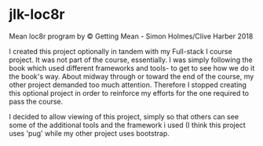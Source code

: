 # jlk-loc8r
Mean loc8r program by © Getting Mean - Simon Holmes/Clive Harber 2018

I created this project optionally in tandem with my Full-stack I course project. It was not part of the course, essentially. I was simply following the book which used different frameworks and tools- to get to see how we do it the book's way. About midway through or toward the end of the course, my other project demanded too much attention. Therefore I stopped creating this optional project in order to reinforce my efforts for the one required to pass the course.

I decided to allow viewing of this project, simply so that others can see some of the additional tools and the framework i used (I think this project uses 'pug' while my other project uses bootstrap. 
